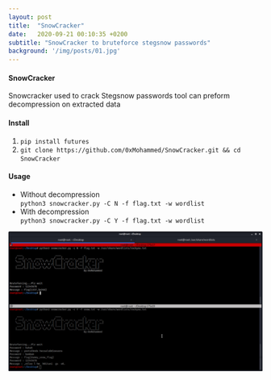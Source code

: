 ```yaml
---
layout: post
title:  "SnowCracker"
date:   2020-09-21 00:10:35 +0200
subtitle: "SnowCracker to bruteforce stegsnow passwords"
background: '/img/posts/01.jpg'
---
```


#### SnowCracker
Snowcracker used to crack Stegsnow passwords tool can preform decompression on extracted data

#### Install
1. `pip install futures`
2. `git clone https://github.com/0xMohammed/SnowCracker.git && cd SnowCracker`

#### Usage

* Without decompression  
`python3 snowcracker.py -C N -f flag.txt -w wordlist`
* With decompression  
`python3 snowcracker.py -C Y -f flag.txt -w wordlist`

![Snow-Cracker Usage](/img/SnowCracker.jpg)
